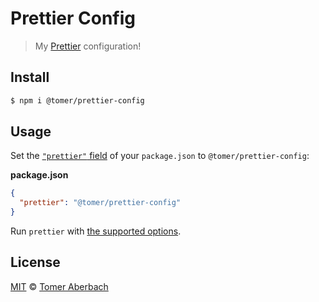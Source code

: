 # Prettier Config

> My [Prettier](https://prettier.io) configuration!

## Install

```sh
$ npm i @tomer/prettier-config
```

## Usage

Set the [`"prettier"` field](https://prettier.io/docs/en/configuration.html#sharing-configurations) of your `package.json`
to `@tomer/prettier-config`:

**package.json**

```json
{
  "prettier": "@tomer/prettier-config"
}
```

Run `prettier` with [the supported options](https://prettier.io/docs/en/cli.html).

## License

[MIT](https://github.com/TomerAberbach/prettier-config/blob/main/license) © [Tomer Aberbach](https://github.com/TomerAberbach)
